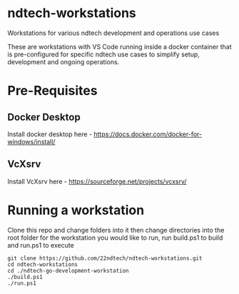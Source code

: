 # ndtech-workstations
Workstations for various ndtech development and operations use cases

These are workstations with VS Code running inside a docker container that is pre-configured for specific ndtech use cases to simplify setup, development and ongoing operations.

# Pre-Requisites
## Docker Desktop
Install docker desktop here - https://docs.docker.com/docker-for-windows/install/
## VcXsrv
Install VcXsrv here - https://sourceforge.net/projects/vcxsrv/

# Running a workstation
Clone this repo and change folders into it then change directories into the root folder for the workstation you would like to run, run build.ps1 to build and run.ps1 to execute

```
git clone https://github.com/22ndtech/ndtech-workstations.git
cd ndtech-workstations
cd ./ndtech-go-development-workstation
./build.ps1
./run.ps1
```